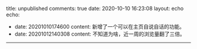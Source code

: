 title: unpublished
comments: true
date: 2020-10-10 16:23:08
layout: echo
echo:
  - date: 20201010174600
    content: 新增了一个可以在主页自说自话的功能。
  - date: 20201012140308
    content: 不知道为啥，近一周的浏览量翻了三倍。
---
